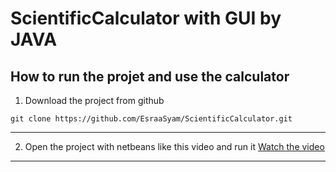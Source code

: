 # ScientificCalculator with GUI by JAVA

## How to run the projet and use the calculator

1. Download the project from github
```
git clone https://github.com/EsraaSyam/ScientificCalculator.git
```
---
2. Open the project with netbeans like this video and run it
[Watch the video](https://drive.google.com/file/d/1h4XN2g2YotF-Cz3rX5IziicKSbcauG0P/view?usp=sharing)
---



